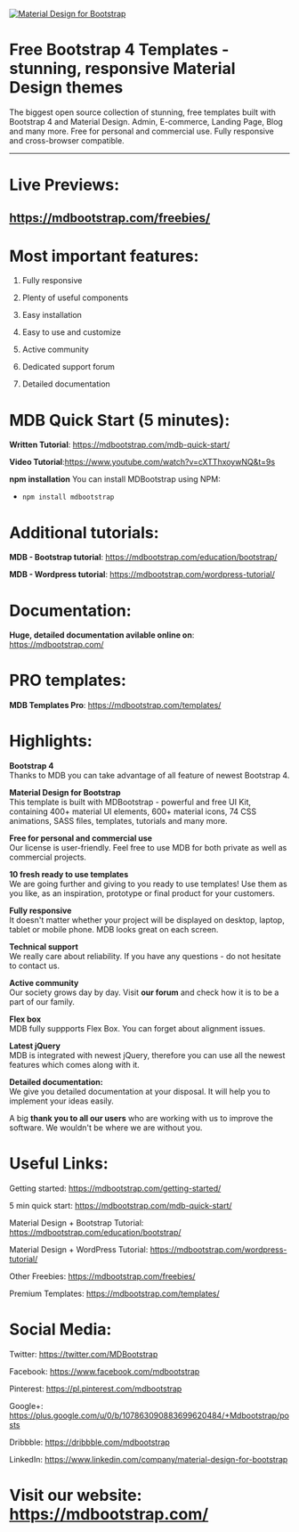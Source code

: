 [![Material Design for Bootstrap](https://mdbootstrap.com/wp-content/uploads/2018/03/free-bootstrap-templates.jpg)](https://mdbootstrap.com/freebies/)

# Free Bootstrap 4 Templates - stunning, responsive Material Design themes

The biggest open source collection of stunning, free templates built with Bootstrap 4 and Material Design. Admin, E-commerce, Landing Page, Blog and many more. Free for personal and commercial use. Fully responsive and cross-browser compatible.

________

# Live Previews: 
## https://mdbootstrap.com/freebies/

# Most important features:

1. Fully responsive

2. Plenty of useful components

3. Easy installation

4. Easy to use and customize

5. Active community

6. Dedicated support forum

7. Detailed documentation

# MDB Quick Start (5 minutes):
**Written Tutorial**: https://mdbootstrap.com/mdb-quick-start/

**Video Tutorial**:https://www.youtube.com/watch?v=cXTThxoywNQ&t=9s

**npm installation**
You can install MDBootstrap using NPM:
- `npm install mdbootstrap`

# Additional tutorials:

**MDB - Bootstrap tutorial**: https://mdbootstrap.com/education/bootstrap/

**MDB - Wordpress tutorial**: https://mdbootstrap.com/wordpress-tutorial/

# Documentation:

**Huge, detailed documentation avilable online on**: https://mdbootstrap.com/

# PRO templates:

**MDB Templates Pro**: https://mdbootstrap.com/templates/

# Highlights:  
**Bootstrap 4**  
Thanks to MDB you can take advantage of all feature of newest Bootstrap 4.

**Material Design for Bootstrap**  
This template is built with MDBootstrap - powerful and free UI Kit, containing 400+ material UI elements, 600+ material icons, 74 CSS animations, SASS files, templates, tutorials and many more.  

**Free for personal and commercial use**  
Our license is user-friendly. Feel free to use MDB for both private as well as commercial projects.   

**10 fresh ready to use templates**  
We are going further and giving to you ready to use templates! Use them as you like, as an inspiration, prototype or final product for your customers.  

**Fully responsive**  
It doesn't matter whether your project will be displayed on desktop, laptop, tablet or mobile phone. MDB looks great on each screen.

**Technical support**  
We really care about reliability. If you have any questions - do not hesitate to contact us.  

**Active community**  
Our society grows day by day. Visit **our forum** and check how it is to be a part of our family.  

**Flex box**  
MDB fully suppports Flex Box. You can forget about alignment issues.  

**Latest jQuery**  
MDB is integrated with newest jQuery, therefore you can use all the newest features which comes along with it.  

**Detailed documentation:**  
We give you detailed documentation at your disposal. It will help you to implement your ideas easily.  

A big **thank you to all our users** who are working with us to improve the software. We wouldn't be where we are without you.  

# Useful Links:  

Getting started: https://mdbootstrap.com/getting-started/  

5 min quick start: https://mdbootstrap.com/mdb-quick-start/  

Material Design + Bootstrap Tutorial: https://mdbootstrap.com/education/bootstrap/  

Material Design + WordPress Tutorial: https://mdbootstrap.com/wordpress-tutorial/  

Other Freebies: https://mdbootstrap.com/freebies/  

Premium Templates: https://mdbootstrap.com/templates/  


# Social Media:  

Twitter: https://twitter.com/MDBootstrap  

Facebook: https://www.facebook.com/mdbootstrap  

Pinterest: https://pl.pinterest.com/mdbootstrap 

Google+: https://plus.google.com/u/0/b/107863090883699620484/+Mdbootstrap/posts  

Dribbble: https://dribbble.com/mdbootstrap

LinkedIn: https://www.linkedin.com/company/material-design-for-bootstrap

# Visit our website: https://mdbootstrap.com/
